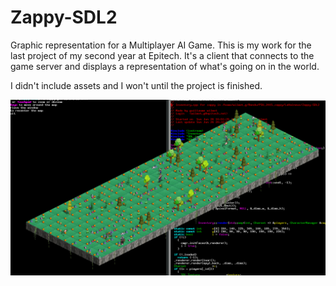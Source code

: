 # Zappy-SDL2
Graphic representation for a Multiplayer AI Game.
This is my work for the last project of my second year at Epitech.
It's a client that connects to the game server and displays a representation of what's going on in the world.

I didn't include assets and I won't until the project is finished.

![alt tag](https://raw.githubusercontent.com/Poncholay/Zappy-SDL2/master/demo.png)
